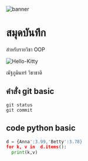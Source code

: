![banner](https://picsum.photos/900/250)
# สมุดบันทึก

สำหรับรายวิชา OOP

![Hello-Kitty](https://github.com/nathaphumin/nathaphumin.github.io/assets/159878340/192f35e5-2ed7-4562-95a7-094a227db2c7)

ณัฐภูมินทร์ วิชาชาติ

## คำสั่ง git basic
```
git status
git commit
```

## code python basic
``` python
d = {Anna':3.99,'Betty':3.78}
for k, v in  d.items():
  print(k,v) 

